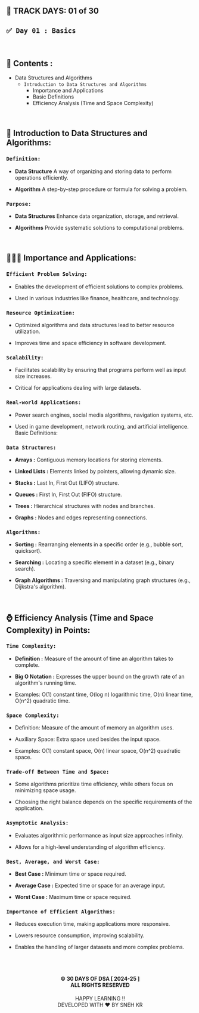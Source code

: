 ## 📅 TRACK DAYS: 01 of 30

## `✅ Day 01 : Basics`

</br>

## 📑 Contents :

- Data Structures and Algorithms
  - `Introduction to Data Structures and Algorithms`
    - Importance and Applications
    - Basic Definitions
    - Efficiency Analysis (Time and Space Complexity)

</br>

## 📝 Introduction to Data Structures and Algorithms:

### `Definition:`

- **Data Structure** A way of organizing and storing data to perform operations efficiently.

- **Algorithm** A step-by-step procedure or formula for solving a problem.

### `Purpose:`

- **Data Structures** Enhance data organization, storage, and retrieval.

- **Algorithms** Provide systematic solutions to computational problems.

</br>

## 👨🏽‍💻 Importance and Applications:

### `Efficient Problem Solving:`

- Enables the development of efficient solutions to complex problems.

- Used in various industries like finance, healthcare, and technology.

### `Resource Optimization:`

- Optimized algorithms and data structures lead to better resource utilization.

- Improves time and space efficiency in software development.

### `Scalability:`

- Facilitates scalability by ensuring that programs perform well as input size increases.

- Critical for applications dealing with large datasets.

### `Real-world Applications:`

- Power search engines, social media algorithms, navigation systems, etc.

- Used in game development, network routing, and artificial intelligence.
  Basic Definitions:

### `Data Structures:`

- **Arrays :** Contiguous memory locations for storing elements.

- **Linked Lists :** Elements linked by pointers, allowing dynamic size.

- **Stacks :** Last In, First Out (LIFO) structure.

- **Queues :** First In, First Out (FIFO) structure.

- **Trees :** Hierarchical structures with nodes and branches.

- **Graphs :** Nodes and edges representing connections.

### `Algorithms:`

- **Sorting :** Rearranging elements in a specific order (e.g., bubble sort, quicksort).

- **Searching :** Locating a specific element in a dataset (e.g., binary search).

- **Graph Algorithms :** Traversing and manipulating graph structures (e.g., Dijkstra's algorithm).

</br>

## ⌚ Efficiency Analysis (Time and Space Complexity) in Points:

### `Time Complexity:`

- **Definition :** Measure of the amount of time an algorithm takes to complete.

- **Big O Notation :** Expresses the upper bound on the growth rate of an algorithm's running time.

- Examples: O(1) constant time, O(log n) logarithmic time, O(n) linear time, O(n^2) quadratic time.

### `Space Complexity:`

- Definition: Measure of the amount of memory an algorithm uses.

- Auxiliary Space: Extra space used besides the input space.

- Examples: O(1) constant space, O(n) linear space, O(n^2) quadratic space.

### `Trade-off Between Time and Space:`

- Some algorithms prioritize time efficiency, while others focus on minimizing space usage.

- Choosing the right balance depends on the specific requirements of the application.

### `Asymptotic Analysis:`

- Evaluates algorithmic performance as input size approaches infinity.

- Allows for a high-level understanding of algorithm efficiency.

### `Best, Average, and Worst Case:`

- **Best Case :** Minimum time or space required.

- **Average Case :** Expected time or space for an average input.

- **Worst Case :** Maximum time or space required.

### `Importance of Efficient Algorithms:`

- Reduces execution time, making applications more responsive.

- Lowers resource consumption, improving scalability.

- Enables the handling of larger datasets and more complex problems.

</br></br>

<h4 align="center">
  © 30 DAYS OF DSA [ 2024-25 ] </br>
  ALL RIGHTS RESERVED
</h4>

<p align="center">
  HAPPY LEARNING !!</br>
  DEVELOPED WITH ❤️ BY SNEH KR 
</p>
